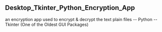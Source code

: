## Desktop_Tkinter_Python_Encryption_App
an encryption app used to encrypt & decrypt the text plain files
-- Python
-- Tkinter (One of the Oldest GUI Packages)





